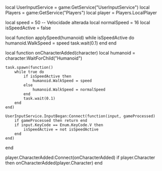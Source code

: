 local UserInputService = game:GetService("UserInputService")
local Players = game:GetService("Players")
local player = Players.LocalPlayer

local speed = 50 -- Velocidade alterada
local normalSpeed = 16
local isSpeedActive = false

local function applySpeed(humanoid)
    while isSpeedActive do
        humanoid.WalkSpeed = speed
        task.wait(0.1)
    end
end

local function onCharacterAdded(character)
    local humanoid = character:WaitForChild("Humanoid")

    task.spawn(function()
        while true do
            if isSpeedActive then
                humanoid.WalkSpeed = speed
            else
                humanoid.WalkSpeed = normalSpeed
            end
            task.wait(0.1)
        end
    end)

    UserInputService.InputBegan:Connect(function(input, gameProcessed)
        if gameProcessed then return end
        if input.KeyCode == Enum.KeyCode.V then
            isSpeedActive = not isSpeedActive
        end
    end)
end

player.CharacterAdded:Connect(onCharacterAdded)
if player.Character then
    onCharacterAdded(player.Character)
end
